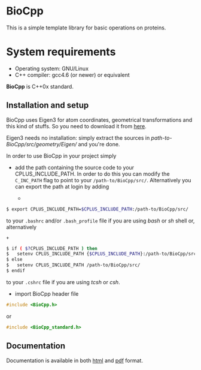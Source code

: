 # BioCpp #

This is a simple template library for basic operations on proteins. 

# System requirements #

+ Operating system: GNU/Linux
+ C++ compiler: gcc4.6 (or newer) or equivalent

**BioCpp** is C++0x standard.

## Installation and setup ##

BioCpp uses Eigen3 for atom coordinates, geometrical transformations and this 
kind of stuffs. So you need to download it from [here](http://eigen.tuxfamily.org/).  

Eigen3 needs no installation: simply extract the sources in 
*path-to-BioCpp/src/geometry/Eigen/* and you're done.  

In order to use BioCpp in your project simply

+ add the path containing the source code to your CPLUS_INCLUDE_PATH. In order 
to do this you can modify the `C_INC_PATH` flag to point to your 
`/path-to/BioCpp/src/`. Alternatively you can export the path at login by adding

    +
```bash
$ export CPLUS_INCLUDE_PATH=$CPLUS_INCLUDE_PATH:/path-to/BioCpp/src/
``` 
to your `.bashrc` and/or `.bash_profile` file if you are using *bash* or *sh* 
shell or, alternatively

    +
```bash
$ if ( $?CPLUS_INCLUDE_PATH ) then
$   setenv CPLUS_INCLUDE_PATH {$CPLUS_INCLUDE_PATH}:/path-to/BioCpp/src/
$ else
$   setenv CPLUS_INCLUDE_PATH /path-to/BioCpp/src/
$ endif
```
to your `.cshrc` file if you are using *tcsh* or *csh*.

+ import BioCpp header file
```c++
#include <BioCpp.h>
```
or
```c++
#include <BioCpp_standard.h>
```

## Documentation ##

Documentation is available in both [html](http://biocpp.zimlotech.com/html/) and 
[pdf](http://biocpp.zimlotech.com/pdf/refman.pdf) format.
